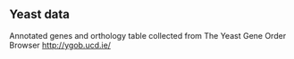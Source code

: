 ## Yeast data


Annotated genes and orthology table collected from The Yeast Gene Order Browser http://ygob.ucd.ie/
